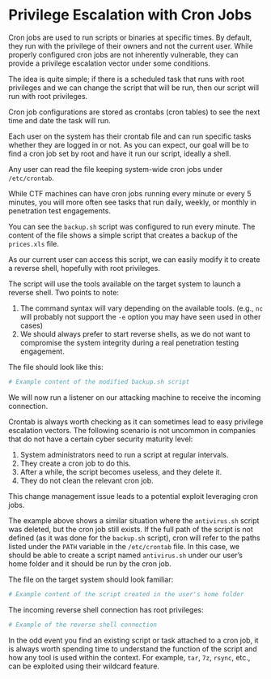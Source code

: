 # Privilege Escalation with Cron Jobs

Cron jobs are used to run scripts or binaries at specific times. By default, they run with the privilege of their owners and not the current user. While properly configured cron jobs are not inherently vulnerable, they can provide a privilege escalation vector under some conditions.

The idea is quite simple; if there is a scheduled task that runs with root privileges and we can change the script that will be run, then our script will run with root privileges.

Cron job configurations are stored as crontabs (cron tables) to see the next time and date the task will run.

Each user on the system has their crontab file and can run specific tasks whether they are logged in or not. As you can expect, our goal will be to find a cron job set by root and have it run our script, ideally a shell.

Any user can read the file keeping system-wide cron jobs under `/etc/crontab`.

While CTF machines can have cron jobs running every minute or every 5 minutes, you will more often see tasks that run daily, weekly, or monthly in penetration test engagements.

You can see the `backup.sh` script was configured to run every minute. The content of the file shows a simple script that creates a backup of the `prices.xls` file.

As our current user can access this script, we can easily modify it to create a reverse shell, hopefully with root privileges.

The script will use the tools available on the target system to launch a reverse shell. Two points to note:

1. The command syntax will vary depending on the available tools. (e.g., `nc` will probably not support the `-e` option you may have seen used in other cases)
2. We should always prefer to start reverse shells, as we do not want to compromise the system integrity during a real penetration testing engagement.

The file should look like this:

```bash
# Example content of the modified backup.sh script
```

We will now run a listener on our attacking machine to receive the incoming connection.

Crontab is always worth checking as it can sometimes lead to easy privilege escalation vectors. The following scenario is not uncommon in companies that do not have a certain cyber security maturity level:

1. System administrators need to run a script at regular intervals.
2. They create a cron job to do this.
3. After a while, the script becomes useless, and they delete it.
4. They do not clean the relevant cron job.

This change management issue leads to a potential exploit leveraging cron jobs.

The example above shows a similar situation where the `antivirus.sh` script was deleted, but the cron job still exists. If the full path of the script is not defined (as it was done for the `backup.sh` script), cron will refer to the paths listed under the `PATH` variable in the `/etc/crontab` file. In this case, we should be able to create a script named `antivirus.sh` under our user’s home folder and it should be run by the cron job.

The file on the target system should look familiar:

```bash
# Example content of the script created in the user's home folder
```

The incoming reverse shell connection has root privileges:

```bash
# Example of the reverse shell connection
```

In the odd event you find an existing script or task attached to a cron job, it is always worth spending time to understand the function of the script and how any tool is used within the context. For example, `tar`, `7z`, `rsync`, etc., can be exploited using their wildcard feature.